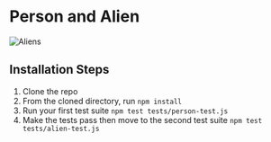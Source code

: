 # Person and Alien

![Aliens](https://media.giphy.com/media/LnR2W4hBw4Xup3z8Ed/giphy.gif)


## Installation Steps

1. Clone the repo
2. From the cloned directory, run `npm install`
3. Run your first test suite `npm test tests/person-test.js` 
4. Make the tests pass then move to the second test suite `npm test tests/alien-test.js`
